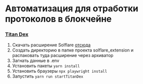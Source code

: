 # Автоматизация для отработки протоколов в блокчейне


### [Titan Dex](https://titan.exchange/@gehemahnet)

1. Скачать расширение Solflare [отсюда](https://clients2.google.com/service/update2/crx?response=redirect&prodversion=9999&acceptformat=crx2,crx3&x=id%3Dbhhhlbepdkbapadjdnnojkbgioiodbic%26installsource%3Dondemand%26uc)
2. Создать директорию в папке проекта solflare_extension и распаковать туда расширение через архиватор
3. Загнать данные в .env
4. Установить пакеты  `yarn install`
5. Установить браузеры  `npx playwright install`
6. Запустить `yarn run startTitanDex`

